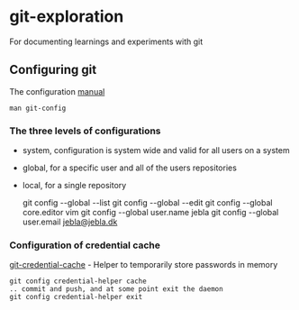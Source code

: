 # git-exploration
For documenting learnings and experiments with git

## Configuring git
The configuration [manual](htps://git-scm.com/book/tr/v2/Customizing-Git-Git-Configuration)

    man git-config

### The three levels of configurations
 - system, configuration is system wide and valid for all users on a system
 - global, for a specific user and all of the users repositories
 - local, for a single repository

    git config --global --list
    git config --global --edit
    git config --global core.editor vim
    git config --global user.name jebla
    git config --global user.email jebla@jebla.dk
    
### Configuration of credential cache
[git-credential-cache](https://git-scm.com/docs/git-credential-cache) - Helper to temporarily store passwords in memory

    git config credential-helper cache 
    .. commit and push, and at some point exit the daemon
    git config credential-helper exit
